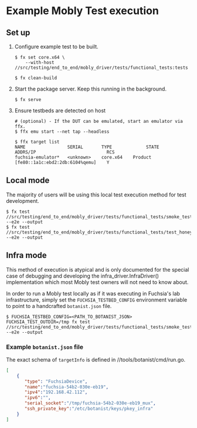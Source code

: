 # Example Mobly Test execution

## Set up
1. Configure example test to be built.
    ```shell
    $ fx set core.x64 \
        --with-host //src/testing/end_to_end/mobly_driver/tests/functional_tests:tests

    $ fx clean-build
    ```

2. Start the package server. Keep this running in the background.
    ```shell
    $ fx serve
    ```

3. Ensure testbeds are detected on host
    ```shell
    # (optional) - If the DUT can be emulated, start an emulator via ffx.
    $ ffx emu start --net tap --headless

    $ ffx target list
    NAME                SERIAL       TYPE             STATE      ADDRS/IP                           RCS
    fuchsia-emulator*   <unknown>    core.x64    Product    [fe80::1a1c:ebd2:2db:6104%qemu]    Y
    ````


## Local mode
The majority of users will be using this local test execution method for test
development.
```shell
$ fx test //src/testing/end_to_end/mobly_driver/tests/functional_tests/smoke_test --e2e --output
$ fx test //src/testing/end_to_end/mobly_driver/tests/functional_tests/test_honeydew_integration_fc --e2e --output
```

## Infra mode
This method of execution is atypical and is only documented for the special case
of debugging and developing the infra_driver.InfraDriver() implementation which
most Mobly test owners will not need to know about.

In order to run a Mobly test locally as if it was executing in Fuchsia's lab
infrastructure, simply set the `FUCHSIA_TESTBED_CONFIG` environment variable to
point to a handcrafted `botanist.json` file.

```shell
$ FUCHSIA_TESTBED_CONFIG=<PATH_TO_BOTANIST_JSON> FUCHSIA_TEST_OUTDIR=/tmp fx test //src/testing/end_to_end/mobly_driver/tests/functional_tests/smoke_test --e2e --output
````

### Example `botanist.json` file

The exact schema of `targetInfo` is defined in //tools/botanist/cmd/run.go.

```json
[
    {
       "type": "FuchsiaDevice",
       "name":"fuchsia-54b2-030e-eb19",
       "ipv4":"192.168.42.112",
       "ipv6":"",
       "serial_socket":"/tmp/fuchsia-54b2-030e-eb19_mux",
       "ssh_private_key":"/etc/botanist/keys/pkey_infra"
    }
]
```
